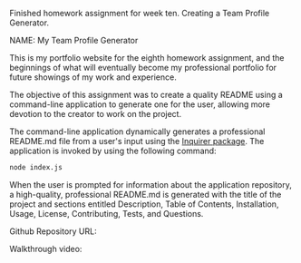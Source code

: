 Finished homework assignment for week ten. Creating a Team Profile Generator.

NAME: My Team Profile Generator

This is my portfolio website for the eighth homework assignment, and the beginnings of what will eventually become my professional portfolio for future showings of my work and experience. 

The objective of this assignment was to create a quality README using a command-line application to generate one for the user, allowing more devotion to the creator to work on the project. 

The command-line application dynamically generates a professional README.md file from a user's input using the [Inquirer package](https://www.npmjs.com/package/inquirer). The application is invoked by using the following command:

```bash
node index.js
```

When the user is prompted for information about the application repository, a high-quality, professional README.md is generated with the title of the project and sections entitled Description, Table of Contents, Installation, Usage, License, Contributing, Tests, and Questions.

Github Repository URL:


Walkthrough video: